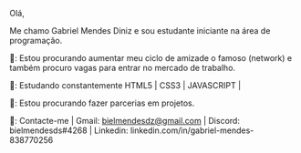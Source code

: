 Olá,

Me chamo Gabriel Mendes Diniz e sou estudante iniciante na área de programação.

👀: Estou procurando aumentar meu ciclo de amizade o famoso (network) e também procuro vagas para entrar no mercado de trabalho.

🌱: Estudando constantemente HTML5 | CSS3 | JAVASCRIPT | 

🚩: Estou procurando fazer parcerias em projetos.

📩: Contacte-me | Gmail: bielmendesdz@gmail.com | Discord: bielmendesds#4268 | Linkedin: linkedin.com/in/gabriel-mendes-838770256


